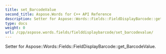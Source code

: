 ```yaml
---
title: set_BarcodeValue
second_title: Aspose.Words for C++ API Reference
description: Setter for Aspose::Words::Fields::FieldDisplayBarcode::get_BarcodeValue. 
type: docs
weight: 0
url: /cpp/aspose.words.fields/fielddisplaybarcode/set_barcodevalue/
---
```


Setter for Aspose::Words::Fields::FieldDisplayBarcode::get_BarcodeValue. 


